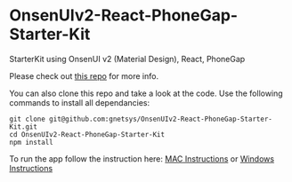# OnsenUIv2-React-PhoneGap-Starter-Kit
StarterKit using OnsenUI v2 (Material Design), React, PhoneGap

Please check out [this repo](https://github.com/OnsenUI/react-onsenui) for more info.

You can also clone this repo and take a look at the code. Use the following commands to install all dependancies:

```
git clone git@github.com:gnetsys/OnsenUIv2-React-PhoneGap-Starter-Kit.git 
cd OnsenUIv2-React-PhoneGap-Starter-Kit
npm install
```

To run the app follow the instruction here: 
[MAC Instructions](http://docs.phonegap.com/getting-started/1-install-phonegap/desktop/#mac) or 
[Windows Instructions](http://docs.phonegap.com/getting-started/1-install-phonegap/desktop/#win)